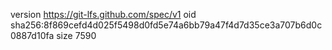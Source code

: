 version https://git-lfs.github.com/spec/v1
oid sha256:8f869cefd4d025f5498d0fd5e74a6bb79a47f4d7d35ce3a707b6d0c0887d10fa
size 7590
